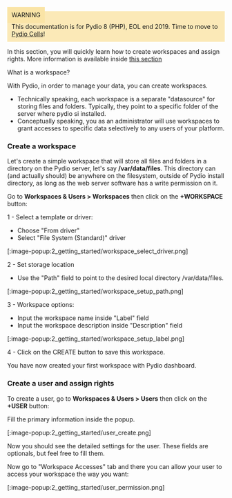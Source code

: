 <div style="background-color: #fbe9b7;font-size: 14px;">
<span style="background-color: #fae4a6;padding: 10px;">WARNING</span>
<span style="padding: 10px;display: inline-block;">This documentation is for Pydio 8 (PHP), EOL end 2019. Time to move to <a href="https://pydio.com/en/docs/cells/v2/quick-start">Pydio Cells</a>!</span>
</div>

In this section, you will quickly learn how to create workspaces and assign rights. More information is available inside [this section](./setup-workspaces-and-users)

What is a workspace?

With Pydio, in order to manage your data, you can create workspaces. 
- Technically speaking, each workspace is a separate
"datasource" for storing files and folders. Typically, they point to a specific folder of the server where pydio si installed.
- Conceptually speaking, you as an administrator will use workspaces to grant accesses to specific data selectively to any users of your platform.

### Create a workspace

Let's create a simple workspace that will store all files and folders in a directory on the Pydio server, let's say **/var/data/files**. This
directory can (and actually should) be anywhere on the filesystem, outside of Pydio install directory, as long as the web server software has a write permission on it.

Go to **Workspaces & Users > Workspaces** then click on the **+WORKSPACE** button:

1 - Select a template or driver:
- Choose "From driver"
- Select "File System (Standard)" driver

[:image-popup:2_getting_started/workspace_select_driver.png]

2 - Set storage location

- Use the "Path" field to point to the desired local directory /var/data/files. 

[:image-popup:2_getting_started/workspace_setup_path.png]

3 - Workspace options:

- Input the workspace name inside "Label" field
- Input the workspace description inside "Description" field

[:image-popup:2_getting_started/workspace_setup_label.png]

4 - Click on the CREATE button to save this workspace.

You have now created your first workspace with Pydio dashboard.

### Create a user and assign rights

To create a user, go to **Workspaces & Users > Users** then click on the **+USER** button:

Fill the primary information inside the popup.

[:image-popup:2_getting_started/user_create.png]

Now you should see the detailed settings for the user.
These fields are optionals, but feel free to fill them.

Now go to "Workspace Accesses" tab and there you can allow your user to access your workspace the way you want:

[:image-popup:2_getting_started/user_permission.png]

